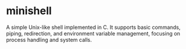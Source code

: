 # minishell
A simple Unix-like shell implemented in C. It supports basic commands, piping, redirection, and environment variable management, focusing on process handling and system calls.
